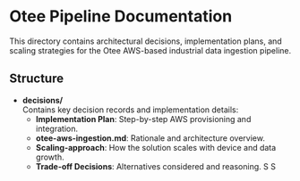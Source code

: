 # Otee Pipeline Documentation

This directory contains architectural decisions, implementation plans, and scaling strategies for the Otee AWS-based industrial data ingestion pipeline.

## Structure

- **decisions/**  
  Contains key decision records and implementation details:
  - **Implementation Plan**: Step-by-step AWS provisioning and integration.
  - **otee-aws-ingestion.md**: Rationale and architecture overview.
  - **Scaling-approach**: How the solution scales with device and data growth.
  - **Trade-off Decisions**: Alternatives considered and reasoning.
S
S